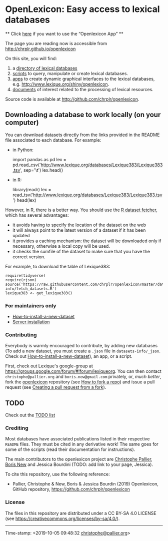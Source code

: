 # OpenLexicon: Easy access to lexical databases

** Click [here](http://www.lexique.org/shiny/openlexicon) if you want to use the “Openlexicon App” **  

The page you are reading now is accessible from <http://chrplr.github.io/openlexicon> 

On this site, you will find:


1. a [directory of lexical databases](datasets-info/README.md)
2. [scripts](https://github.com/chrplr/openlexicon/tree/master/scripts) to query, manipulate or create lexical databases.
3. [apps](https://github.com/chrplr/openlexicon/tree/master/apps/) to create dynamic graphical interfaces to the lexical databases, e.g. <http://www.lexique.org/shiny/openlexicon>. 
4. [documents](https://github.com/chrplr/openlexicon/tree/master/documents/) of interest related to the processing of lexical resources. 


Source code is available at <http://github.com/chrplr/openlexicon>.


## Downloading a database to work locally (on your computer)

You can download datasets directly from the links provided in the README file associated to each database. For example:

* in Python:

    import pandas as pd
    lex = pd.read_csv('http://www.lexique.org/databases/Lexique383/Lexique383.tsv', sep='\t')
    lex.head()


* in R:

    library(readr)
    lex = read_tsv('http://www.lexique.org/databases/Lexique383/Lexique383.tsv')
    head(lex)
    

    
However, in R, there is a better way. You should use the [R dataset fetcher](https://raw.githubusercontent.com/chrplr/openlexicon/master/datasets-info/fetch_datasets.R), which has several advantages:
- it avoids having to specify the location of the dataset on the web
- it will always point to the latest version of a dataset if it has been updated
- it provides a caching mechanism: the dataset will be downloaded only if necessary, otherwise a local copy will be used.
- it checks the sumfile of the dataset to make sure that you have the correct version.

For example, to download the table of Lexique383:


    require(tidyverse)
    require(rjson)
    source('https://raw.githubusercontent.com/chrplr/openlexicon/master/datasets-info/fetch_datasets.R')
    lexique383 <- get_lexique383()


### For maintainers only ###


- [How-to-install-a-new-dataset](datasets-info/README-how-to-install-a-new-database.md)
- [Server installation](README-server-installation.md)


### Contributing ###

Everybody is warmly encouraged to contribute, by adding new databases (To add a new dataset, you must create a `.json` file in `datasets-info/_json`. Check out [How-to-install-a-new-dataset](datasets-info/README-how-to-install-a-new-database.md)), an app, or a script.

First, check out Lexique's google-group at <https://groups.google.com/forum/#!forum/lexiqueorg>.  You can then contact `christophe@pallier.org` and `boris.new@gmail.com` privately, or, _much better_, fork the 
[openlexicon](https://github.com/chrplr/openlexicon) repository (see [How to fork a repo](https://help.github.com/en/articles/fork-a-repo)) and issue a pull request (see [Creating a pull request from a fork](https://help.github.com/en/articles/creating-a-pull-request-from-a-fork)).

## TODO ##

Check out the [TODO list](TODO.md)

### Crediting ###

Most databases have associated publications listed in their respective `README`
files. They must be cited in any derivative work! The same goes for some of the
scripts (read their documentation for instructions).

The main contributors to the openlexicon project are [Christophe Pallier](http://www.pallier.org), [Boris New](https://psycho-usmb.fr/boris.new/) and Jessica Bourdini (TODO: add link to your page, Jessica).


To cite this repository, use the following reference:

* Pallier, Christophe & New, Boris &  Jessica Bourdin (2019) Openlexicon, GitHub repository, <https://github.com/chrplr/openlexicon>




### License ###

The files in this repository are distributed under a CC BY-SA 4.0 LICENSE (see
<https://creativecommons.org/licenses/by-sa/4.0/>).

---

Time-stamp: <2019-10-05 09:48:32 christophe@pallier.org>


